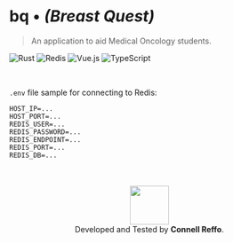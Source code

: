 # $\text{bq} \bullet \textit{(Breast Quest)}$
> An application to aid Medical Oncology students.

![Rust](https://img.shields.io/badge/rust-%23000000.svg?style=for-the-badge&logo=rust&logoColor=white)
![Redis](https://img.shields.io/badge/redis-%23DD0031.svg?style=for-the-badge&logo=redis&logoColor=white)
![Vue.js](https://img.shields.io/badge/vue-%2335495e.svg?style=for-the-badge&logo=vuedotjs&logoColor=%234FC08D)
![TypeScript](https://img.shields.io/badge/typescript-%23007ACC.svg?style=for-the-badge&logo=typescript&logoColor=white)

<br />

`.env` file sample for connecting to Redis:
```
HOST_IP=...
HOST_PORT=...
REDIS_USER=...
REDIS_PASSWORD=...
REDIS_ENDPOINT=...
REDIS_PORT=...
REDIS_DB=...
```

<br />
<br />

<div align="center">
    <img width="70px" src="https://raw.githubusercontent.com/connellr023/bq/3881786aad642489c985c335a1b65ab3473c43d9/bq-web/public/favicon.svg?token=AN3EVKLOV5KRIJUBZ7RKFM3GJORDC" />
    <br />
    Developed and Tested by <b>Connell Reffo</b>.
</div>